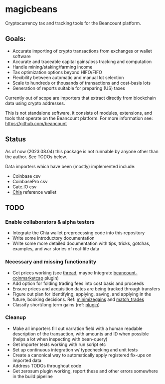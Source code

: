 # magicbeans
Cryptocurrency tax and tracking tools for the Beancount platform.

## Goals:
- Accurate importing of crypto transactions from exchanges or wallet software
- Accurate and traceable capital gains/loss tracking and computation
- Handle mining/staking/farming income
- Tax optimization options beyond HIFO/FIFO
- Flexibility between automatic and manual lot selection
- Scale to hundreds or thousands of transactions and cost-basis lots
- Generation of reports suitable for preparing (US) taxes

Currently out of scope are importers that extract directly from blockchain data
using crypto addresses.

This is not standalone software, it consists of modules, extensions, and tools
that operate on the Beancount platform.  For more information see:
https://github.com/beancount

## Status

As of now (2023.08.04) this package is not runnable by anyone other than the author.
See TODOs below.

Data importers which have been (mostly) implemented include:
- Coinbase csv
- CoinbasePro csv
- Gate.IO csv
- [Chia](http://www.chia.net/) reference wallet

## TODO

### Enable collaborators & alpha testers
- Integrate the Chia wallet preprocessing code into this repository
- Write some introductory documentation
- Write some more detailed documentation with tips, tricks, gotchas, examples, and war stories of real-life data

### Necessary and missing functionality
- Get prices working (see [thread](https://groups.google.com/g/beancount/c/8LS1e2GfAmk),
  maybe Integrate [beancount-coinmarketcap](https://github.com/aamerabbas/beancount-coinmarketcap) plugin)
- Add option for folding trading fees into cost basis and proceeds
- Ensure prices and acquisition dates are being tracked through transfers
- Figure out plan for identifying, applying, saving, and applying in the future, booking decisions.
  Ref: [minimizegains](https://github.com/redstreet/fava_investor/tree/main/fava_investor/modules/minimizegains)
  and [match_trades](https://github.com/beancount/beanlabs/blob/master/beanlabs/trades/match_trades.py)
- Classify short/long term gains (ref:
  [plugin](https://github.com/redstreet/beancount_reds_plugins/tree/main/beancount_reds_plugins/capital_gains_classifier))

### Cleanup
- Make all importers fill out narration field with a human readable description of the transaction, with amounts and ID when possible (helps a lot when inspecting with bean-query)
- Get importer tests working with run script etc
- Set up continuous integration w/ typechecking and unit tests
- Create a canonical way to automatically apply registered fix-ups on imported data
- Address TODOs throughout code
- Get zerosum plugin working, report these and other errors somewhere in the build pipeline